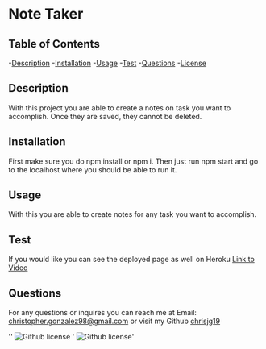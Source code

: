 # Note Taker
  ## Table of Contents
  -[Description](#description)
  -[Installation](#installation)
  -[Usage](#usage)
  -[Test](#test)
  -[Questions](#questions)
  -[License](#license)
  

  ## Description
  With this project you are able to create a notes on task you want to accomplish. Once they are saved, they cannot be deleted.

  ## Installation
  First make sure you do npm install or npm i. Then just run npm start and go to the localhost where you should be able to run it.

  ## Usage
  With this you are able to create notes for any task you want to accomplish.
  

  ## Test
  If you would like you can see the deployed page as well on Heroku [Link to Video](https://notetakerbasic.herokuapp.com/notes)

  ## Questions
  For any questions or inquires you can reach me at Email: christopher.gonzalez98@gmail.com
  or visit my Github [chrisjg19](https://github.com/chrisjg19)

  ''
  ![Github license](https://img.shields.io/badge/License-MIT-blue.svg)
 ' ![Github license](https://opensource.org/licenses/MIT)'


